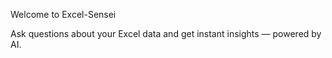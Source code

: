 Welcome to Excel-Sensei

Ask questions about your Excel data and get instant insights — powered by AI.
